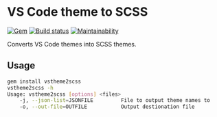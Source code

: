 # VS Code theme to SCSS

[![Gem](https://img.shields.io/gem/v/vstheme2scss?style=for-the-badge)](https://rubygems.org/gems/vstheme2scss)
[![Build status](https://img.shields.io/github/workflow/status/kruhlmann/vs-theme-2-scss/gempush?style=for-the-badge)](https://github.com/Kruhlmann/vs-theme-2-scss/actions)
[![Maintainability](https://img.shields.io/codeclimate/maintainability/Kruhlmann/vs-theme-2-scss?style=for-the-badge)](https://codeclimate.com/github/Kruhlmann/vs-theme-2-scss/maintainability)

Converts VS Code themes into SCSS themes.

## Usage

```bash
gem install vstheme2scss
vstheme2scss -h
Usage: vstheme2scss [options] <files>
    -j, --json-list=JSONFILE         File to output theme names to
    -o, --out-file=OUTFILE           Output destionation file
```
